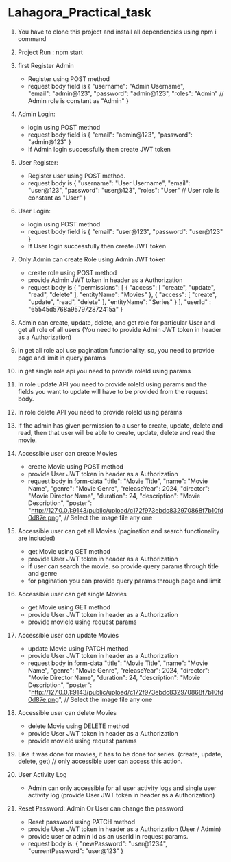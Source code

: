 # Lahagora_Practical_task

1. You have to clone this project and install all dependencies using npm i command
2. Project Run :  npm start
3. first Register Admin
    - Register using POST method
    - request body field is
      {
          "username": "Admin Username",   
          "email": "admin@123",
          "password": "admin@123",
          "roles": "Admin"        // Admin role is constant as "Admin"
      }
4. Admin Login:
    - login using POST method
    - request body field is 
      {
        "email": "admin@123",
        "password": "admin@123"
      }
    - If Admin login successfully then create JWT token

5. User Register:
    - Register user using POST method.
    - request body is
    {
     "username": "User Username",
      "email": "user@123",
      "password": "user@123",
      "roles": "User"          // User role is constant as "User"
    }
6. User Login:
    - login using POST method
    - request body field is 
      {
      "email": "user@123",
      "password": "user@123"
      }
    - If User login successfully then create JWT token

7. Only Admin can create Role using Admin JWT token 
    - create role using POST method
    - provide Admin JWT token in header as a Authorization
    - request body is
    {
    "permissions": [
        {
            "access": [
                "create",
                "update",
                "read",
                "delete"
            ],
            "entityName": "Movies"
        },
                {
            "access": [
                "create",
                "update",
                "read",
                "delete"
            ],
            "entityName": "Series"
        }
    ],
    "userId" : "65545d5768a957972872415a"
    }
    
8. Admin can create, update, delete, and get role for particular User and get all role of all users (You need to provide Admin JWT token in header as a Authorization)
9. in get all role api use pagination functionality. so, you need to provide page and limit in query params
10. in get single role api you need to provide roleId using params
11. In role update API you need to provide roleId using params and the fields you want to update will have to be provided from the request body.
12. In role delete API you need to provide roleId using params
13. If the admin has given permission to a user to create, update, delete and read, then that user will be able to create, update, delete and read the movie.
14. Accessible user can create Movies
    - create Movie using POST method
    - provide User JWT token in header as a Authorization
    - request body in form-data
        "title": "Movie Title",
        "name": "Movie Name",
        "genre": "Movie Genre",
        "releaseYear": 2024,
        "director": "Movie Director Name",
        "duration": 24,
        "description": "Movie Description",
        "poster": "http://127.0.0.1:9143/public/upload/c172f973ebdc832970868f7b10fd0d87e.png",   // Select the image file any one

15. Accessible user can get all Movies (pagination and search functionality are included)
    - get Movie using GET method
    - provide User JWT token in header as a Authorization
    - if user can search the movie. so provide query params through title and genre
    - for pagination you can provide query params through page and limit
16. Accessible user can get single Movies
    - get Movie using GET method
    - provide User JWT token in header as a Authorization
    - provide movieId using request params
17. Accessible user can update Movies
    - update Movie using PATCH method
    - provide User JWT token in header as a Authorization
    - request body in form-data
        "title": "Movie Title",
        "name": "Movie Name",
        "genre": "Movie Genre",
        "releaseYear": 2024,
        "director": "Movie Director Name",
        "duration": 24,
        "description": "Movie Description",
        "poster": "http://127.0.0.1:9143/public/upload/c172f973ebdc832970868f7b10fd0d87e.png",   // Select the image file any one
18. Accessible user can delete Movies
    - delete Movie using DELETE method
    - provide User JWT token in header as a Authorization
    - provide movieId using request params

19. Like it was done for movies, it has to be done for series. (create, update, delete, get) // only accessible user can access this action.

20. User Activity Log
    - Admin can only accessible for all user activity logs and single user activity log (provide User JWT token in header as a Authorization)

21. Reset Password:
    Admin Or User can change the password
    - Reset password using PATCH method
    - provide User JWT token in header as a Authorization (User / Admin)
    - provide user or admin Id as an userId in request params.
    - request body is:
    {
      "newPassword": "user@1234",
      "currentPassword": "user@123"
    }

